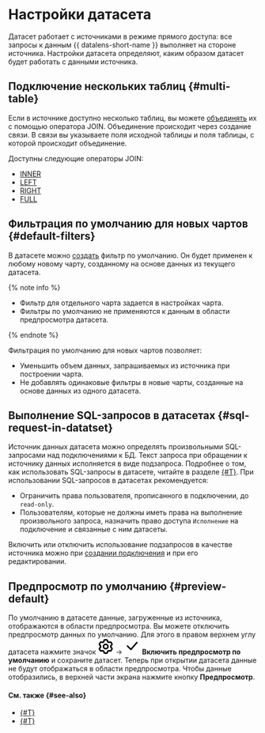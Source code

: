 # Настройки датасета

Датасет работает с источниками в режиме прямого доступа: все запросы к данным {{ datalens-short-name }} выполняет на стороне источника. Настройки датасета определяют, каким образом датасет будет работать с данными источника.

## Подключение нескольких таблиц {#multi-table}

Если в источнике доступно несколько таблиц, вы можете [объединять](./create-dataset.md#links) их с помощью оператора JOIN.
Объединение происходит через создание связи. В связи вы указываете поля исходной таблицы и поля таблицы, с которой происходит объединение.

Доступны следующие операторы JOIN:

* [INNER](https://ru.wikipedia.org/wiki/Join_(SQL)#INNER_JOIN)
* [LEFT](https://ru.wikipedia.org/wiki/Join_(SQL)#LEFT_OUTER_JOIN)
* [RIGHT](https://ru.wikipedia.org/wiki/Join_(SQL)#RIGHT_OUTER_JOIN)
* [FULL](https://ru.wikipedia.org/wiki/Join_(SQL)#FULL_OUTER_JOIN)

## Фильтрация по умолчанию для новых чартов {#default-filters}

В датасете можно [создать](./create-dataset.md#add-filters) фильтр по умолчанию. Он будет применен к любому новому чарту, созданному на основе данных из текущего датасета.

{% note info %}

* Фильтр для отдельного чарта задается в настройках чарта.
* Фильтры по умолчанию не применяются к данным в области предпросмотра датасета.

{% endnote %}

Фильтрация по умолчанию для новых чартов позволяет:

* Уменьшить объем данных, запрашиваемых из источника при построении чарта.
* Не добавлять одинаковые фильтры в новые чарты, созданные на основе данных из одного датасета.

## Выполнение SQL-запросов в датасетах {#sql-request-in-datatset}

Источник данных датасета можно определять произвольными SQL-запросами над подключениями к БД. Текст запроса при обращении к источнику данных исполняется в виде подзапроса. Подробнее о том, как использовать SQL-запросы в датасете, читайте в разделе [{#T}](./create-dataset.md#add-data).
При использовании SQL-запросов в датасетах рекомендуется:

* Ограничить права пользователя, прописанного в подключении, до `read-only`.
* Пользователям, которые не должны иметь права на выполнение произвольного запроса, назначить право доступа `Исполнение` на подключение и связанные с ним датасеты.

Включить или отключить использование подзапросов в качестве источника можно при [создании подключения](../concepts/connection.md) и при его редактировании.


## Предпросмотр по умолчанию {#preview-default}

По умолчанию в датасете данные, загруженные из источника, отображаются в области предпросмотра. Вы можете отключить предпросмотр данных по умолчанию. Для этого в правом верхнем углу датасета нажмите значок ![image](../../_assets/console-icons/gear.svg) → ![image](../../_assets/console-icons/check.svg) **Включить предпросмотр по умолчанию** и сохраните датасет. Теперь при открытии датасета данные не будут отображаться в области предпросмотра. Чтобы данные отобразились, в верхней части экрана нажмите кнопку **Предпросмотр**.

#### См. также {#see-also}

* [{#T}](./create-dataset.md)
* [{#T}](../concepts/calculations/index.md)
